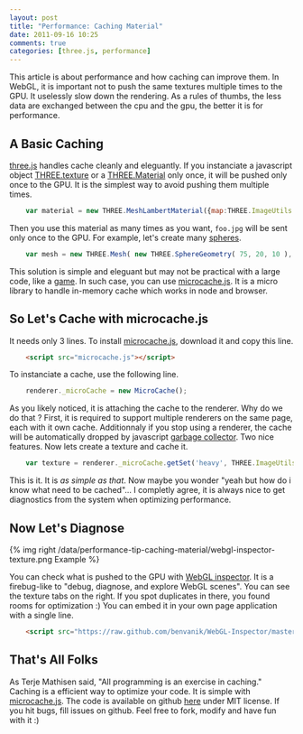 ```yaml
---
layout: post
title: "Performance: Caching Material"
date: 2011-09-16 10:25
comments: true
categories: [three.js, performance]
---
```


This article is about performance and how caching can improve them.
In WebGL, it is important not to push the same textures multiple times to the GPU.
It uselessly slow down the rendering.
As a rules of thumbs, the less data are exchanged between the cpu and the gpu, the better
it is for performance.

## A Basic Caching

[three.js](https://github.com/mrdoob/three.js/) handles cache cleanly and
eleguantly. If you instanciate
a javascript object
[THREE.texture](https://github.com/mrdoob/three.js/blob/master/src/textures/Texture.js)
or
a [THREE.Material](https://github.com/mrdoob/three.js/blob/master/src/materials/Material.js)
only once, it will be pushed only once to the GPU.
It is the simplest way to avoid pushing them multiple times. 

```javascript
    var material = new THREE.MeshLambertMaterial({map:THREE.ImageUtils.loadTexture( 'foo.jpg')});
```

Then you use this material as many times as you want, ```foo.jpg``` will be sent
only once to the GPU. For example, let's create many
[spheres](https://github.com/mrdoob/three.js/blob/master/src/extras/geometries/SphereGeometry.js).

```javascript
    var mesh = new THREE.Mesh( new THREE.SphereGeometry( 75, 20, 10 ), material );
```

This solution is simple and eleguant but may not be practical with a large code,
like a [game](/blog/categories/tutorial3dgame/).
In such case, you can use [microcache.js](https://github.com/jeromeetienne/MicroCache.js).
It is a micro library to handle in-memory cache which works in node and browser.

<!-- more -->

## So Let's Cache with microcache.js

It needs only 3 lines. To install [microcache.js](https://github.com/jeromeetienne/MicroCache.js),
download it and copy this line.

```html
    <script src="microcache.js"></script>
```

To instanciate a cache, use the following line. 

```javascript
    renderer._microCache = new MicroCache();
```

As you likely noticed, it is attaching the cache to the renderer.
Why do we do that ?
First, it is required to support multiple renderers on the same page, each with it own cache.
Additionnaly if you stop using a renderer, the cache will be automatically dropped
by javascript [garbage collector](http://en.wikipedia.org/wiki/Garbage_collection_\(computer_science\)).
Two nice features.
Now lets create a texture and cache it.

```javascript
    var texture = renderer._microCache.getSet('heavy', THREE.ImageUtils.loadTexture('foo.png'));
```

This is it. It is *as simple as that*.
Now maybe you wonder "yeah but how do i know what need to be cached"...
I completly agree, it is always nice to get diagnostics from the system when
optimizing performance. 

## Now Let's Diagnose

{% img right /data/performance-tip-caching-material/webgl-inspector-texture.png Example %}

You can check what is pushed to the GPU with
[WebGL inspector](http://benvanik.github.com/WebGL-Inspector/).
It is a firebug-like to "debug, diagnose, and explore WebGL scenes".
You can see the texture tabs on the right. If you spot
duplicates in there, you found rooms for optimization :)
You can embed it in your own page application with a single line.

```html
    <script src="https://raw.github.com/benvanik/WebGL-Inspector/master/core/embed.js"></script>
```

## That's All Folks

As Terje Mathisen said, "All programming is an exercise in caching."
Caching is a efficient way to optimize your code.
It is simple with [microcache.js](https://github.com/jeromeetienne/MicroCache.js).
The code is available on github [here](https://github.com/jeromeetienne/MicroCache.js) under MIT license.
If you hit bugs, fill issues on github. Feel free to fork, modify and have fun with it :)

